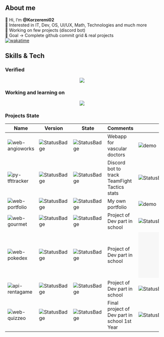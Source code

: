 ## About me  
👋 Hi, I’m **@Korzeremi02**  
👀 Interested in IT, Dev, OS, UI/UX, Math, Technologies and much more  
🔭 Working on few projects (discord bot)   
🥇 Goal -> Complete github commit grid & real projects  
[![wakatime](https://wakatime.com/badge/user/bd983427-c491-4a42-8cb8-c95de187e70a.svg)](https://wakatime.com/@bd983427-c491-4a42-8cb8-c95de187e70a)  

## Skills & Tech 
### Verified
<p align="center">
  <a href="https://skillicons.dev">
    <img src="https://skillicons.dev/icons?i=css,debian,discord,figma,git,github,gitlab,html,js,linux,md,next,obsidian,react,svelte,tailwind,vercel,vscode,ubuntu&perline=14" />
  </a>
</p>

### Working and learning on
<p align="center">
  <a href="https://skillicons.dev">
    <img src="https://skillicons.dev/icons?i=bash,express,flutter,mysql,nodejs,php,postman,py,swift,vite&perline=14" />
  </a>
</p>

### Projects State  
|Name|Version|State|Comments|Demo URL|
|-------|-------|-------|-------|-------|
|![web-angioworks](https://github.com/Korzeremi02/web-angioworks)|![StatusBadge](https://img.shields.io/badge/v0.1-ff0000)|![StatusBadge](https://img.shields.io/badge/In_Developmenet-146b00)|Webapp for vascular doctors|![demo](https://web-angioworks.vercel.app)|
|![py-tfttracker](https://github.com/Korzeremi02/py-tfttracker)|![StatusBadge](https://img.shields.io/badge/v0.1-ff0000)|![StatusBadge](https://img.shields.io/badge/Project_taken_over_by_RaphTPLR-ff0000)|Discord bot to track TeamFight Tactics stats|![StatusBadge](https://img.shields.io/badge/Not_yet-ff0000)|
|![web-portfolio](https://github.com/Korzeremi02/web-portfolio)|![StatusBadge](https://img.shields.io/badge/v0.1-ff0000)|![StatusBadge](https://img.shields.io/badge/In_Developmenet-146b00)|My own portfolio|![demo](https://web-portfolio-beige-five.vercel.app)|
|![web-gourmet](https://github.com/Korzeremi02/web-gourmet)|![StatusBadge](https://img.shields.io/badge/Unknown-000000)|![StatusBadge](https://img.shields.io/badge/Status-Finished_but_Aborted-ff0000)|Project of Dev part in school|![StatusBadge](https://img.shields.io/badge/Not_yet-ff0000)|
|![web-pokedex](https://github.com/Korzeremi02/web-pokedex)|![StatusBadge](https://img.shields.io/badge/Unknown-000000)|![StatusBadge](https://img.shields.io/badge/Status-Finished_but_Aborted-ff0000)|Project of Dev part in school|![demo](pokdex.raphael-romero.com)|
|![api-rentagame](https://github.com/Korzeremi02/api-rentagame)|![StatusBadge](https://img.shields.io/badge/Unknown-000000)|![StatusBadge](https://img.shields.io/badge/Status-Finished_but_Aborted-ff0000)|Project of Dev part in school|![StatusBadge](https://img.shields.io/badge/Not_yet-ff0000)|
|![web-quizzeo](https://github.com/Korzeremi02/web-quizzeo)|![StatusBadge](https://img.shields.io/badge/Unknown-000000)|![StatusBadge](https://img.shields.io/badge/Status-Finished_but_Aborted-ff0000)|Final project of Dev part in school 1st Year|![StatusBadge](https://img.shields.io/badge/Not_yet-ff0000)|
